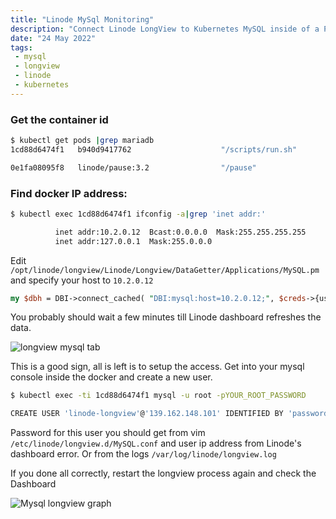 ```yaml
---
title: "Linode MySql Monitoring"
description: "Connect Linode LongView to Kubernetes MySQL inside of a Pod"
date: "24 May 2022"
tags:
 - mysql
 - longview
 - linode
 - kubernetes
---
```



### Get the container id

```bash
$ kubectl get pods |grep mariadb
1cd88d6474f1   b940d9417762                    "/scripts/run.sh"        18 hours ago   Up 18 hours             k8s_mariadb_mariadb-deployment-6789f89cb6-4qqrw_pychat_2a4e2a0a-2899-4752-ac12-feaee3c6299c_1

0e1fa08095f8   linode/pause:3.2                "/pause"                 18 hours ago   Up 18 hours             k8s_POD_mariadb-deployment-6789f89cb6-4qqrw_pychat_2a4e2a0a-2899-4752-ac12-feaee3c6299c_1
```

### Find docker IP address:

```bash
$ kubectl exec 1cd88d6474f1 ifconfig -a|grep 'inet addr:'

          inet addr:10.2.0.12  Bcast:0.0.0.0  Mask:255.255.255.255
          inet addr:127.0.0.1  Mask:255.0.0.0
```

Edit `/opt/linode/longview/Linode/Longview/DataGetter/Applications/MySQL.pm` and specify your host to `10.2.0.12`

```perl
my $dbh = DBI->connect_cached( "DBI:mysql:host=10.2.0.12;", $creds->{username}, $creds->{password} ) or do {
```

You probably should wait a few minutes till Linode dashboard refreshes the data.

![longview mysql tab](/posts/connect-linode-longview-kubernetes-mysql-pod/longview-mysql-tab.png "Information about ip address should be here")


This is a good sign, all is left is to setup the access. Get into your mysql console inside the docker and create a new user.

```bash
$ kubectl exec -ti 1cd88d6474f1 mysql -u root -pYOUR_ROOT_PASSWORD

CREATE USER 'linode-longview'@'139.162.148.101' IDENTIFIED BY 'password';
```

Password for this user you should get from vim `/etc/linode/longview.d/MySQL.conf` and user ip address from Linode's dashboard error. Or from the logs  `/var/log/linode/longview.log`

If you done all correctly, restart the longview process again and check the Dashboard

![Mysql longview graph](/posts/connect-linode-longview-kubernetes-mysql-pod/mysql-longview-graph.webp "Magic isn't it? ")


